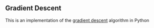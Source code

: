 ## Gradient Descent 

This is an implementation of the [gradient descent](http://en.wikipedia.org/wiki/Gradient_descent) algorithm in Python 


